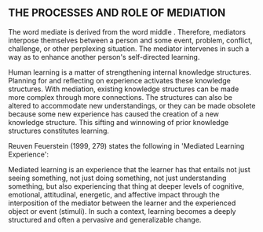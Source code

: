 ## THE PROCESSES AND ROLE OF MEDIATION

The word mediate is derived from the word middle . Therefore, mediators interpose themselves between a person and some event, problem, conflict, challenge, or other perplexing situation. The mediator intervenes in such a way as to enhance another person's self-directed learning.

Human learning is a matter of strengthening internal knowledge structures. Planning for and reflecting on experience activates these knowledge structures. With mediation, existing knowledge structures can be made more complex through more connections. The structures can also be altered to accommodate new understandings, or they can be made obsolete because some new experience has caused the creation of a new knowledge structure. This sifting and winnowing of prior knowledge structures constitutes learning.

Reuven Feuerstein (1999, 279) states the following in 'Mediated Learning Experience':

Mediated learning is an experience that the learner has that entails not just seeing something, not just doing something, not just understanding something, but also experiencing that thing at deeper levels of cognitive, emotional, attitudinal, energetic, and affective impact through the interposition of the mediator between the learner and the experienced object or event (stimuli). In such a context, learning becomes a deeply structured and often a pervasive and generalizable change.